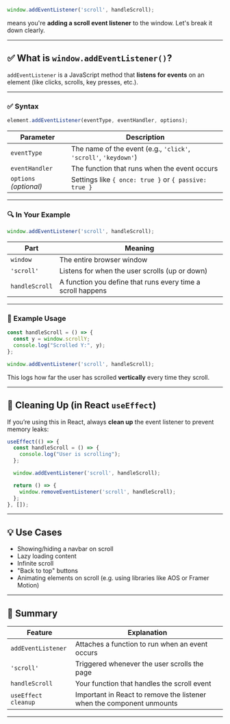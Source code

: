 ```js
window.addEventListener('scroll', handleScroll);
```

means you're **adding a scroll event listener** to the window. Let's break it down clearly.

---

## ✅ What is `window.addEventListener()`?

`addEventListener` is a JavaScript method that **listens for events** on an element (like clicks, scrolls, key presses, etc.).

---

### ✅ Syntax

```js
element.addEventListener(eventType, eventHandler, options);
```

| Parameter              | Description                                                      |
| ---------------------- | ---------------------------------------------------------------- |
| `eventType`            | The name of the event (e.g., `'click'`, `'scroll'`, `'keydown'`) |
| `eventHandler`         | The function that runs when the event occurs                     |
| `options` *(optional)* | Settings like `{ once: true }` or `{ passive: true }`            |

---

### 🔍 In Your Example

```js
window.addEventListener('scroll', handleScroll);
```

| Part           | Meaning                                                     |
| -------------- | ----------------------------------------------------------- |
| `window`       | The entire browser window                                   |
| `'scroll'`     | Listens for when the user scrolls (up or down)              |
| `handleScroll` | A function you define that runs every time a scroll happens |

---

### 🧠 Example Usage

```js
const handleScroll = () => {
  const y = window.scrollY;
  console.log("Scrolled Y:", y);
};

window.addEventListener('scroll', handleScroll);
```

This logs how far the user has scrolled **vertically** every time they scroll.

---

## 🧽 Cleaning Up (in React `useEffect`)

If you’re using this in React, always **clean up** the event listener to prevent memory leaks:

```js
useEffect(() => {
  const handleScroll = () => {
    console.log("User is scrolling");
  };

  window.addEventListener('scroll', handleScroll);

  return () => {
    window.removeEventListener('scroll', handleScroll);
  };
}, []);
```

---

## 💡 Use Cases

* Showing/hiding a navbar on scroll
* Lazy loading content
* Infinite scroll
* "Back to top" buttons
* Animating elements on scroll (e.g. using libraries like AOS or Framer Motion)

---

## 🧠 Summary

| Feature             | Explanation                                                           |
| ------------------- | --------------------------------------------------------------------- |
| `addEventListener`  | Attaches a function to run when an event occurs                       |
| `'scroll'`          | Triggered whenever the user scrolls the page                          |
| `handleScroll`      | Your function that handles the scroll event                           |
| `useEffect cleanup` | Important in React to remove the listener when the component unmounts |

---

